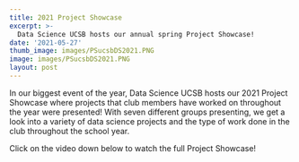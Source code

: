 ```yaml
---
title: 2021 Project Showcase
excerpt: >-
  Data Science UCSB hosts our annual spring Project Showcase!
date: '2021-05-27'
thumb_image: images/PSucsbDS2021.PNG
image: images/PSucsbDS2021.PNG
layout: post
---
```

 In our biggest event of the year, Data Science UCSB hosts our 2021 Project Showcase where projects that club members have worked on throughout the year were presented! With seven different groups presenting, we get a look into a variety of data science projects and the type of work done in the club throughout the school year.

 Click on the video down below to watch the full Project Showcase!
